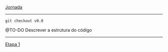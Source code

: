 [Jornada](jornada)

---

```git checkout v0.0```

@TO-DO Descrever a estrutura do código

---

[Etapa 1](jornada-1)